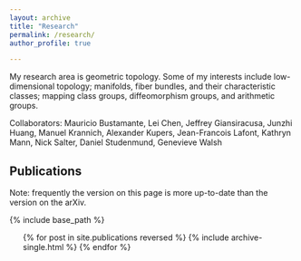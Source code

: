 ```yaml
---
layout: archive
title: "Research"
permalink: /research/
author_profile: true

---
```



My research area is geometric topology. Some of my interests include low-dimensional topology; manifolds, fiber bundles, and their characteristic classes; mapping class groups, diffeomorphism groups, and arithmetic groups. 

Collaborators: Mauricio Bustamante, Lei Chen, Jeffrey Giansiracusa, Junzhi Huang, Manuel Krannich, Alexander Kupers, Jean-Francois Lafont, Kathryn Mann, Nick Salter, Daniel Studenmund, Genevieve Walsh



## Publications

Note: frequently the version on this page is more up-to-date than the version on the arXiv.

{% include base_path %}

<ol>
{% for post in site.publications reversed %}
  {% include archive-single.html %}
{% endfor %}
  </ol>
